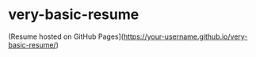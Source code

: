 # very-basic-resume
(Resume hosted on GitHub Pages](https://your-username.github.io/very-basic-resume/)


